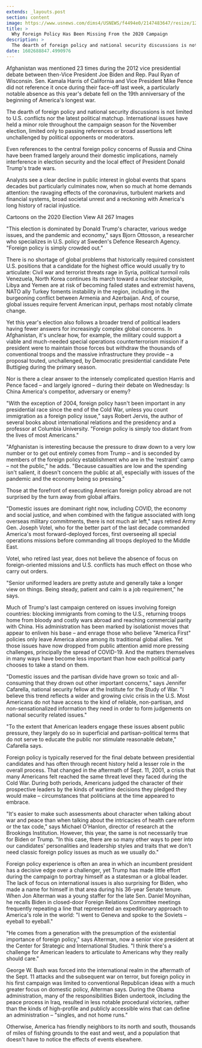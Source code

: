 ```yaml
--- 
extends: _layouts.post 
section: content 
image: https://www.usnews.com/dims4/USNEWS/f4494e0/2147483647/resize/1200x%3E/quality/85/?url=http%3A%2F%2Fmedia.beam.usnews.com%2F0c%2F0505d6b162040ba37740aa9c6dbaf2%2Fmedia%3Ad5338d783c104a49bf0323d01a4f68d6Election_2020_Trump_Biden_Policy_22252.jpg 
title: > 
  Why Foreign Policy Has Been Missing From the 2020 Campaign 
description: > 
  The dearth of foreign policy and national security discussions is not limited to U.S. conflicts nor the latest political matchup."Foreign policy is simply crowded out.""Foreign policy is simply too distant from the lives of most Americans."Those at the forefront of executing American foreign policy abroad are not surprised by the turn away from global affairs.Foreign policy is typically reserved for the final debate between presidential candidates and has often through recent history held a lesser role in the overall process. 
date: 1602688847.4990976 
--- 
```

Afghanistan was mentioned 23 times during the 2012 vice presidential debate between then-Vice President Joe Biden and Rep. Paul Ryan of Wisconsin. Sen. Kamala Harris of California and Vice President Mike Pence did not reference it once during their face-off last week, a particularly notable absence as this year's debate fell on the 19th anniversary of the beginning of America's longest war.

The dearth of foreign policy and national security discussions is not limited to U.S. conflicts nor the latest political matchup. International issues have held a minor role throughout the campaign season for the November election, limited only to passing references or broad assertions left unchallenged by political opponents or moderators.

Even references to the central foreign policy concerns of Russia and China have been framed largely around their domestic implications, namely interference in election security and the local effect of President Donald Trump's trade wars.

Analysts see a clear decline in public interest in global events that spans decades but particularly culminates now, when so much at home demands attention: the ravaging effects of the coronavirus, turbulent markets and financial systems, broad societal unrest and a reckoning with America's long history of racial injustice.

Cartoons on the 2020 Election View All 267 Images

"This election is dominated by Donald Trump's character, various wedge issues, and the pandemic and economy," says Bjorn Ottosson, a researcher who specializes in U.S. policy at Sweden's Defence Research Agency. "Foreign policy is simply crowded out."

There is no shortage of global problems that historically required consistent U.S. positions that a candidate for the highest office would usually try to articulate: Civil war and terrorist threats rage in Syria, political turmoil roils Venezuela, North Korea continues its march toward a nuclear stockpile, Libya and Yemen are at risk of becoming failed states and extremist havens, NATO ally Turkey foments instability in the region, including in the burgeoning conflict between Armenia and Azerbaijan. And, of course, global issues require fervent American input, perhaps most notably climate change.

Yet this year's election also follows a broader trend of political leaders having fewer answers for increasingly complex global concerns. In Afghanistan, it's unclear how, for example, the military could support a viable and much-needed special operations counterterrorism mission if a president were to maintain those forces but withdraw the thousands of conventional troops and the massive infrastructure they provide – a proposal touted, unchallenged, by Democratic presidential candidate Pete Buttigieg during the primary season.

Nor is there a clear answer to the intensely complicated question Harris and Pence faced – and largely ignored – during their debate on Wednesday: Is China America's competitor, adversary or enemy?

"With the exception of 2004, foreign policy hasn't been important in any presidential race since the end of the Cold War, unless you count immigration as a foreign policy issue," says Robert Jervis, the author of several books about international relations and the presidency and a professor at Columbia University. "Foreign policy is simply too distant from the lives of most Americans."

"Afghanistan is interesting because the pressure to draw down to a very low number or to get out entirely comes from Trump – and is seconded by members of the foreign policy establishment who are in the 'restraint' camp – not the public," he adds. "Because casualties are low and the spending isn't salient, it doesn't concern the public at all, especially with issues of the pandemic and the economy being so pressing."

Those at the forefront of executing American foreign policy abroad are not surprised by the turn away from global affairs.

"Domestic issues are dominant right now, including COVID, the economy and social justice, and when combined with the fatigue associated with long overseas military commitments, there is not much air left," says retired Army Gen. Joseph Votel, who for the better part of the last decade commanded America's most forward-deployed forces, first overseeing all special operations missions before commanding all troops deployed to the Middle East.

Votel, who retired last year, does not believe the absence of focus on foreign-oriented missions and U.S. conflicts has much effect on those who carry out orders.

"Senior uniformed leaders are pretty astute and generally take a longer view on things. Being steady, patient and calm is a job requirement," he says.

Much of Trump's last campaign centered on issues involving foreign countries: blocking immigrants from coming to the U.S., returning troops home from bloody and costly wars abroad and reaching commercial parity with China. His administration has been marked by isolationist moves that appear to enliven his base – and enrage those who believe "America First" policies only leave America alone among its traditional global allies. Yet those issues have now dropped from public attention amid more pressing challenges, principally the spread of COVID-19. And the matters themselves in many ways have become less important than how each political party chooses to take a stand on them.

"Domestic issues and the partisan divide have grown so toxic and all-consuming that they drown out other important concerns," says Jennifer Cafarella, national security fellow at the Institute for the Study of War. "I believe this trend reflects a wider and growing civic crisis in the U.S. Most Americans do not have access to the kind of reliable, non-partisan, and non-sensationalized information they need in order to form judgements on national security related issues."

"To the extent that American leaders engage these issues absent public pressure, they largely do so in superficial and partisan-political terms that do not serve to educate the public nor stimulate reasonable debate," Cafarella says.

Foreign policy is typically reserved for the final debate between presidential candidates and has often through recent history held a lesser role in the overall process. That changed in the aftermath of Sept. 11, 2001, a crisis that many Americans felt reached the same threat level they faced during the Cold War. During both periods, Americans judged the character of their prospective leaders by the kinds of wartime decisions they pledged they would make – circumstances that politicians at the time appeared to embrace.

"It's easier to make such assessments about character when talking about war and peace than when talking about the intricacies of health care reform or the tax code," says Michael O'Hanlon, director of research at the Brookings Institution. However, this year, the same is not necessarily true for Biden or Trump. "In this case, there are so many other ways to peer into our candidates' personalities and leadership styles and traits that we don't need classic foreign policy issues as much as we usually do."

Foreign policy experience is often an area in which an incumbent president has a decisive edge over a challenger, yet Trump has made little effort during the campaign to portray himself as a statesman or a global leader. The lack of focus on international issues is also surprising for Biden, who made a name for himself in that area during his 36-year Senate tenure. When Jon Alterman was a young staffer for the late Sen. Daniel Moynihan, he recalls Biden in closed-door Foreign Relations Committee meetings frequently repeating a line that represented an expeditionary approach to America's role in the world: "I went to Geneva and spoke to the Soviets – eyeball to eyeball."

"He comes from a generation with the presumption of the existential importance of foreign policy," says Alterman, now a senior vice president at the Center for Strategic and International Studies. "I think there's a challenge for American leaders to articulate to Americans why they really should care."

George W. Bush was forced into the international realm in the aftermath of the Sept. 11 attacks and the subsequent war on terror, but foreign policy in his first campaign was limited to conventional Republican ideas with a much greater focus on domestic policy, Alterman says. During the Obama administration, many of the responsibilities Biden undertook, including the peace process in Iraq, resulted in less notable procedural victories, rather than the kinds of high-profile and publicly accessible wins that can define an administration – "singles, and not home runs."

Otherwise, America has friendly neighbors to its north and south, thousands of miles of fishing grounds to the east and west, and a population that doesn't have to notice the effects of events elsewhere.